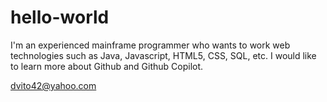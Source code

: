 # hello-world
I'm an experienced mainframe programmer who wants to work web technologies such as Java, Javascript, HTML5, CSS, SQL, etc. I would like to learn more about Github and Github Copilot.

dvito42@yahoo.com

